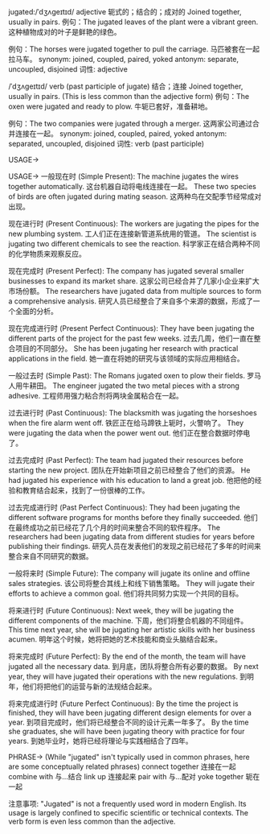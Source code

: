 jugated:/ˈdʒʌɡeɪtɪd/
adjective
轭式的；结合的；成对的
Joined together, usually in pairs.
例句：The jugated leaves of the plant were a vibrant green. 这种植物成对的叶子是鲜艳的绿色。

例句：The horses were jugated together to pull the carriage. 马匹被套在一起拉马车。
synonym: joined, coupled, paired, yoked
antonym: separate, uncoupled, disjoined
词性: adjective

/ˈdʒʌɡeɪtɪd/
verb (past participle of jugate)
结合；连接
Joined together, usually in pairs.  (This is less common than the adjective form)
例句：The oxen were jugated and ready to plow. 牛轭已套好，准备耕地。

例句：The two companies were jugated through a merger.  这两家公司通过合并连接在一起。
synonym: joined, coupled, paired, yoked
antonym: separated, uncoupled, disjoined
词性: verb (past participle)


USAGE->

USAGE->
一般现在时 (Simple Present):
The machine jugates the wires together automatically.  这台机器自动将电线连接在一起。
These two species of birds are often jugated during mating season. 这两种鸟在交配季节经常成对出现。


现在进行时 (Present Continuous):
The workers are jugating the pipes for the new plumbing system. 工人们正在连接新管道系统用的管道。
The scientist is jugating two different chemicals to see the reaction. 科学家正在结合两种不同的化学物质来观察反应。


现在完成时 (Present Perfect):
The company has jugated several smaller businesses to expand its market share.  这家公司已经合并了几家小企业来扩大市场份额。
The researchers have jugated data from multiple sources to form a comprehensive analysis. 研究人员已经整合了来自多个来源的数据，形成了一个全面的分析。


现在完成进行时 (Present Perfect Continuous):
They have been jugating the different parts of the project for the past few weeks. 过去几周，他们一直在整合项目的不同部分。
She has been jugating her research with practical applications in the field. 她一直在将她的研究与该领域的实际应用相结合。


一般过去时 (Simple Past):
The Romans jugated oxen to plow their fields. 罗马人用牛耕田。
The engineer jugated the two metal pieces with a strong adhesive. 工程师用强力粘合剂将两块金属粘合在一起。


过去进行时 (Past Continuous):
The blacksmith was jugating the horseshoes when the fire alarm went off. 铁匠正在给马蹄铁上轭时，火警响了。
They were jugating the data when the power went out. 他们正在整合数据时停电了。


过去完成时 (Past Perfect):
The team had jugated their resources before starting the new project. 团队在开始新项目之前已经整合了他们的资源。
He had jugated his experience with his education to land a great job. 他把他的经验和教育结合起来，找到了一份很棒的工作。


过去完成进行时 (Past Perfect Continuous):
They had been jugating the different software programs for months before they finally succeeded. 他们在最终成功之前已经花了几个月的时间来整合不同的软件程序。
The researchers had been jugating data from different studies for years before publishing their findings. 研究人员在发表他们的发现之前已经花了多年的时间来整合来自不同研究的数据。


一般将来时 (Simple Future):
The company will jugate its online and offline sales strategies. 该公司将整合其线上和线下销售策略。
They will jugate their efforts to achieve a common goal. 他们将共同努力实现一个共同的目标。


将来进行时 (Future Continuous):
Next week, they will be jugating the different components of the machine. 下周，他们将整合机器的不同组件。
This time next year, she will be jugating her artistic skills with her business acumen. 明年这个时候，她将把她的艺术技能和商业头脑结合起来。


将来完成时 (Future Perfect):
By the end of the month, the team will have jugated all the necessary data. 到月底，团队将整合所有必要的数据。
By next year, they will have jugated their operations with the new regulations. 到明年，他们将把他们的运营与新的法规结合起来。


将来完成进行时 (Future Perfect Continuous):
By the time the project is finished, they will have been jugating different design elements for over a year. 到项目完成时，他们将已经整合不同的设计元素一年多了。
By the time she graduates, she will have been jugating theory with practice for four years. 到她毕业时，她将已经将理论与实践相结合了四年。


PHRASE->
(While "jugated" isn't typically used in common phrases, here are some conceptually related phrases)
connect together  连接在一起
combine with  与...结合
link up  连接起来
pair with  与...配对
yoke together  轭在一起


注意事项:  "Jugated" is not a frequently used word in modern English.  Its usage is largely confined to specific scientific or technical contexts.  The verb form is even less common than the adjective.
